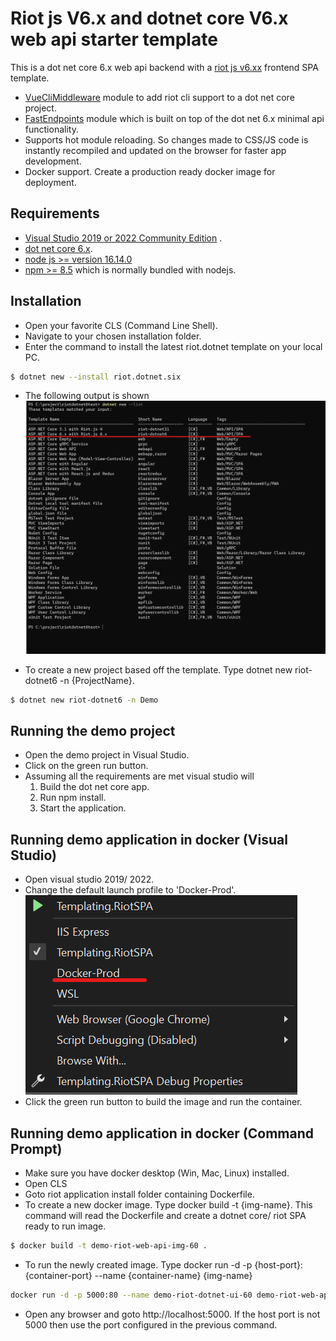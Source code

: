 # Riot js V6.x and dotnet core V6.x web api starter template
This is a dot net core 6.x web api backend with a [riot js v6.xx](https://riot.js.org/) frontend SPA template. 
- [VueCliMiddleware](https://github.com/EEParker/aspnetcore-vueclimiddleware) module to add riot cli support to a dot net core project.
- [FastEndpoints](https://fast-endpoints.com/wiki/Get-Started.html) module which is built on top of the dot net 6.x minimal api functionality.
- Supports hot module reloading. So changes made to CSS/JS code is instantly recompiled and updated on the browser for faster app development.
- Docker support. Create a production ready docker image for deployment. 

## Requirements
- [Visual Studio 2019 or 2022 Community Edition](https://visualstudio.microsoft.com/vs/whatsnew/) .
- [dot net core 6.x](https://dotnet.microsoft.com/en-us/download/dotnet/6.0).
- [node js >= version 16.14.0](https://nodejs.org/en/)
- [npm >= 8.5](https://www.npmjs.com/get-npm) which is normally bundled with nodejs.

## Installation
- Open your favorite CLS (Command Line Shell).
- Navigate to your chosen installation folder.
- Enter the command to install the latest riot.dotnet template on your local PC.
```bash
$ dotnet new --install riot.dotnet.six
```
- The following output is shown
![Output of dot net new command](https://raw.githubusercontent.com/donaldasante/riotdotnet60sample/main/images/pic1.png?raw=true "Output of dot net new command")

- To create a new project based off the template. Type dotnet new riot-dotnet6 -n {ProjectName}. 
```bash
$ dotnet new riot-dotnet6 -n Demo
```

## Running the demo project
- Open the demo project in Visual Studio. 
- Click on the green run button.
- Assuming all the requirements are met visual studio will
  1. Build the dot net core app.
  2. Run npm install.
  3. Start the application.

## Running demo application in docker (Visual Studio)
- Open visual studio 2019/ 2022.
- Change the default launch profile to 'Docker-Prod'.
![Change launch profile to Docker-Prod](https://raw.githubusercontent.com/donaldasante/riotdotnet60sample/main/images/pic4.png?raw=true "Change launch profile to Docker-Prod")
- Click the green run button to build the image and run the container.
  
## Running demo application in docker (Command Prompt)
- Make sure you have docker desktop (Win, Mac, Linux) installed.
- Open CLS 
- Goto riot application install folder containing Dockerfile.
- To create a new docker image. Type docker build -t {img-name}. This command will read the Dockerfile and create a dotnet core/ riot SPA ready to run image.
```bash
$ docker build -t demo-riot-web-api-img-60 .
```
- To run the newly created image. Type docker run -d -p {host-port}:{container-port} --name {container-name} {img-name}
```bash 
docker run -d -p 5000:80 --name demo-riot-dotnet-ui-60 demo-riot-web-api-img-60
```
- Open any browser and goto http://localhost:5000. If the host port is not 5000 then use the port configured in the previous command.